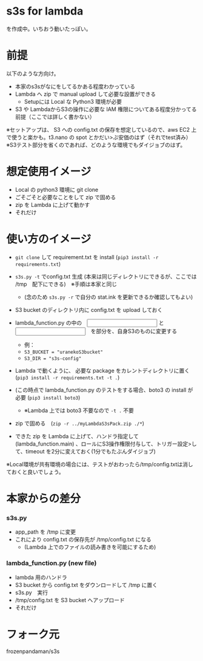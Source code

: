 s3s for lambda
=====
を作成中。いちおう動いたっぽい。

前提
=====
以下のような方向け。
- 本家のs3sがなにをしてるかある程度わかっている
- Lambda へ zip で manual upload して必要な設置ができる
  - Setupには Local な Python3 環境が必要
- S3 や LambdaからS3の操作に必要な IAM 権限についてある程度分かってる前提（ここでは詳しく書かない）

※セットアップは、 S3 への config.txt の保存を想定しているので、aws EC2 上で使うと楽かも。t3.nano の spot とかだい>ぶ安価のはず（それでtest済み）
※S3テスト部分を省くのであれば、どのような環境でもダイジョブのはず。

想定使用イメージ
====
- Local の python3 環境に git clone
- ごそごそと必要なことをして zip で固める
- zip を Lambda に上げて動かす
- それだけ


使い方のイメージ
=====
- `git clone` して requirement.txt を install (`pip3 install -r requirements.txt`)
- `s3s.py -t` でconfig.txt 生成 (本来は同じディレクトリにできるが、ここでは /tmp　配下にできる)　※手順は本家と同じ
  - (念のため `s3s.py -r` で自分の stat.ink を更新できるか確認してもよい)
- S3 bucket のディレクトリ内に config.txt を upload しておく
- lambda_function.py の中の　**<input your S3 bucket name>** と **<input your S3 directory name>**　を部分を、自身S3のものに変更する
  - 例：
  - `S3_BUCKET = "uranekoS3bucket"`
  - `S3_DIR = "s3s-config"`
- Lambda で動くように、 必要な package をカレントディレクトリに置く (`pip3 install -r requirements.txt -t .`)
- (この時点で lambda_function.py のテストをする場合、boto3 の install が必要 (`pip3 install boto3`)　
    - ※Lambda 上では boto3 不要なので `-t .` 不要
- zip で固める　(`zip -r ../myLambdaS3sPack.zip ./*`)

- できた zip を Lambda に上げて、ハンドラ指定して(lambda_function.main) 、ロールにS3操作権限付与して、トリガー設定>して、timeout を2分に変えておく(1分でもたぶんダイジョブ)

※Local環境が共有環境の場合には、テストがおわったら/tmp/config.txtは消しておくと良いでしょう。


本家からの差分
====
### s3s.py
- app_path を /tmp に変更
- これにより config.txt の保存先が /tmp/config.txt になる
  - (Lambda 上でのファイルの読み書きを可能にするため)

### lambda_function.py (new file)
- lambda 用のハンドラ
- S3 bucket から config.txt をダウンロードして /tmp に置く
- s3s.py　実行
- /tmp/config.txt を S3 bucket へアップロード
- それだけ


フォーク元
=====
frozenpandaman/s3s
